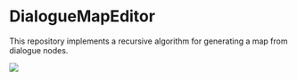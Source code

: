 # DialogueMapEditor
This repository implements a recursive algorithm for generating a map from dialogue nodes.

![](https://media.giphy.com/media/iTgrzQRTKzkrJ9Yb3W/giphy.gif)
